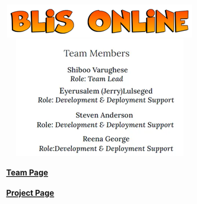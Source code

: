 <center><img src = "assets/blisheader.png" alt="BLIS Online Team" width="500" height="88"></center>


<center><img src = "assets/team-members.webp" alt="Team Members - Eyerusalem (Jerry) Lulseged, Steven Anderson, Shiboo Varughese, Reena George" width="452" height="317"></center>


## [Team Page](teampage.md)

## [Project Page](projectpage.md)